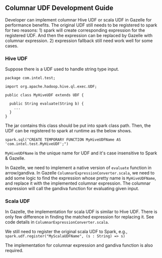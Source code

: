 ## Columnar UDF Development Guide

Developer can implement columnar Hive UDF or scala UDF in Gazelle for performance benefits.
The original UDF still needs to be registered to spark for two reasons: 1) spark
will create corresponding expression for the registered UDF. And then the expression
can be replaced by Gazelle with columnar expression. 2) expression fallback still need work well for some cases.

### Hive UDF

Suppose there is a UDF used to handle string type input.

```
package com.intel.test;

import org.apache.hadoop.hive.ql.exec.UDF;

public class MyHiveUDF extends UDF {

  public String evaluate(String b) {
    ...
  }
}
```

The jar contains this class should be put into spark class path. Then, the UDF can be registered
to spark at runtime as the below shows.

`spark.sql("CREATE TEMPORARY FUNCTION MyHiveUDFName AS 'com.intel.test.MyHiveUDF';")`

`MyHiveUDFName` is the unique name for UDF and it's case insensitive to Spark & Gazelle.

In Gazelle, we need to implement a native version of `evaluate` function in arrow/gandiva.
In Gazelle `ColumnarExpressionConverter.scala`, we need to add some logic to find the
expression whose pretty name is `MyHiveUDFName`, and replace it with the implemented columnar
expression. The columnar expression will call the gandiva function for evaluating given input.

### Scala UDF

In Gazelle, the implementation for scala UDF is similar to Hive UDF. There is only few difference in finding
the matched expression for replacing it. See code details in `ColumnarExpressionConverter.scala`.

We still need to register the original scala UDF to Spark, e.g.,
`spark.udf.register("MyScalaUDFName", (s : String) => s)`

The implementation for columnar expression and gandiva function is also required.